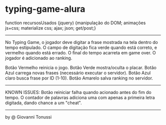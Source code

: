 # typing-game-alura

function recursosUsados (jquery) {manipulação do DOM; animações js+css; materialize css; ajax; json; get/post;}
  
----------

No Typing Game, o jogador deve digitar a frase mostrada na tela dentro do tempo estipulado. O campo de digitação fica verde quando está correto, e vermelho quando está errado. O final do tempo acarreta em game over. O jogador é adicionado ao ranking.

Botão Vermelho reinicia o jogo. Botão Verde mostra/oculta o placar. Botão Azul carrega novas frases (necessário executar o servidor). Botão Azul claro busca frase por ID (1-10). Botão Amarelo salva ranking no servidor.

----------

KNOWN ISSUES:
Botão reiniciar falha quando acionado antes do fim do tempo.
O contador de palavras adiciona uma com apenas a primeira letra digitada, dando chance a um "cheat".

----------
by @ Giovanni Tonussi
